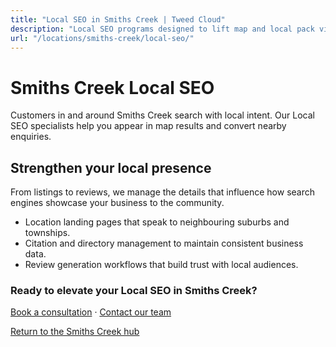 ```yaml
---
title: "Local SEO in Smiths Creek | Tweed Cloud"
description: "Local SEO programs designed to lift map and local pack visibility for Smiths Creek businesses."
url: "/locations/smiths-creek/local-seo/"
---
```


# Smiths Creek Local SEO

Customers in and around Smiths Creek search with local intent. Our Local SEO specialists help you appear in map results and convert nearby enquiries.

## Strengthen your local presence

From listings to reviews, we manage the details that influence how search engines showcase your business to the community.

- Location landing pages that speak to neighbouring suburbs and townships.
- Citation and directory management to maintain consistent business data.
- Review generation workflows that build trust with local audiences.

### Ready to elevate your Local SEO in Smiths Creek?

[Book a consultation](/consultation/) · [Contact our team](/contact/)

[Return to the Smiths Creek hub](/locations/smiths-creek/)
